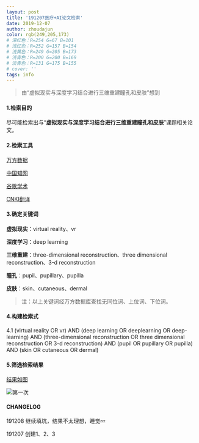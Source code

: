 ```yaml
---
layout: post
title: '191207医疗+AI论文检索'
date: 2019-12-07
author: zhoudajun
color: rgb(249,205,173)
# 深红色：R=254 G=67 B=101
# 浅红色：R=252 G=157 B=154
# 浅黄色：R=249 G=205 B=173
# 浅青色：R=200 G=200 B=169
# 淡青色：R=131 G=175 B=155
# cover: ''
tags: info
---
```




> 由“虚拟现实与深度学习结合进行三维重建瞳孔和皮肤”想到



#### 1.检索目的

尽可能检索出与“**虚拟现实与深度学习结合进行三维重建瞳孔和皮肤**”课题相关论文。

#### 2.检索工具

[万方数据](http://www.wanfangdata.com.cn/index.html?index=true) 

[中国知网](http://kns.cnki.net/kns/brief/Default_Result.aspx) 

[谷歌学术](https://scholar.google.com.hk/schhp?hl=en&as_sdt=0)

[CNKI翻译](http://dict.cnki.net/)

#### 3.确定关键词

**虚拟现实**：virtual reality、vr

**深度学习**：deep learning

**三维重建**：three-dimensional reconstruction、three dimensional reconstruction、3-d reconstruction

**瞳孔**：pupil、pupillary、pupilla

**皮肤**：skin、cutaneous、dermal

> 注：以上关键词经万方数据库查找无同位词、上位词、下位词。

#### 4.构建检索式

4.1 (virtual reality OR vr) AND (deep learning OR deeplearning OR deep-learning) AND (three-dimensional reconstruction OR three dimensional reconstruction OR 3-d reconstruction) AND (pupil OR pupillary OR pupilla) AND (skin OR cutaneous OR dermal)



#### 5.筛选检索结果

[结果如图](https://scholar.google.com.hk/scholar?hl=zh-CN&as_sdt=0%2C5&q=%28virtual+reality+OR+vr%29+AND+%28deep+learning+OR+deeplearning+OR+deep-learning%29+AND+%28three-dimensional+reconstruction+OR+three+dimensional+reconstruction+OR+3-d+reconstruction%29+AND+%28pupil+OR+pupillary+OR+pupilla%29+AND+%28skin+OR+cutaneous+OR+dermal%29&btnG=)

![第一次](https://tva1.sinaimg.cn/large/006tNbRwgy1g9pqimxucgj31fk0u013v.jpg)



#### CHANGELOG

191208 继续填坑，结果不太理想，睡觉💤

191207 创建1、2、3